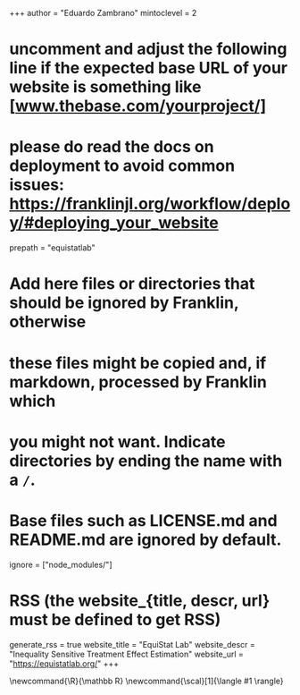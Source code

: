 <!--
Add here global page variables to use throughout your website.
-->
+++
author = "Eduardo Zambrano"
mintoclevel = 2

# uncomment and adjust the following line if the expected base URL of your website is something like [www.thebase.com/yourproject/]
# please do read the docs on deployment to avoid common issues: https://franklinjl.org/workflow/deploy/#deploying_your_website
prepath = "equistatlab"

# Add here files or directories that should be ignored by Franklin, otherwise
# these files might be copied and, if markdown, processed by Franklin which
# you might not want. Indicate directories by ending the name with a `/`.
# Base files such as LICENSE.md and README.md are ignored by default.
ignore = ["node_modules/"]

# RSS (the website_{title, descr, url} must be defined to get RSS)
generate_rss = true
website_title = "EquiStat Lab"
website_descr = "Inequality Sensitive Treatment Effect Estimation"
website_url   = "https://equistatlab.org/"
+++

<!--
Add here global latex commands to use throughout your pages.
-->
\newcommand{\R}{\mathbb R}
\newcommand{\scal}[1]{\langle #1 \rangle}
